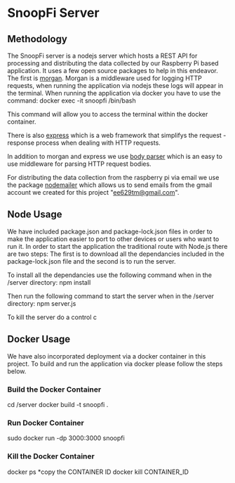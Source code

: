 # SnoopFi Server
## Methodology
The SnoopFi server is a nodejs server which hosts a REST API for processing and distributing the data collected by our Raspberry Pi based application. It uses a few open source packages to help in this endeavor. The first is [morgan](https://www.npmjs.com/package/morgan). Morgan is a middleware used for logging HTTP requests, when running the application via nodejs these logs will appear in the terminal. When running the application via docker you have to use the command:
docker exec -it snoopfi /bin/bash

This command will allow you to access the terminal within the docker container. 

There is also [express](https://www.npmjs.com/package/express) which is a web framework that simplifys the request - response process when dealing with HTTP requests. 

In addition to morgan and express we use [body parser](https://www.npmjs.com/package/body-parser) which is an easy to use middleware for parsing HTTP request bodies. 

For distributing the data collection from the raspberry pi via email we use the package [nodemailer](https://www.npmjs.com/package/nodemailer) which allows us to send emails from the gmail account we created for this project "ee629tm@gmail.com".


## Node Usage
We have included package.json and package-lock.json files in order to make the application easier to port to other devices or users who want to run it. In order to start the application the traditional route with Node.js there are two steps: The first is to download all the dependancies included in the package-lock.json file and the second is to run the server. 

To install all the dependancies use the following command when in the /server directory:
npm install 

Then run the following command to start the server when in the /server directory:
npm server.js

To kill the server do a 
control c


## Docker Usage
We have also incorporated deployment via a docker container in this project. To build and run the application via docker please follow the steps below. 

### Build the Docker Container
cd /server
docker build -t snoopfi .

### Run Docker Container
sudo docker run -dp 3000:3000 snoopfi

### Kill the Docker Container
docker ps
*copy the CONTAINER ID
docker kill CONTAINER_ID